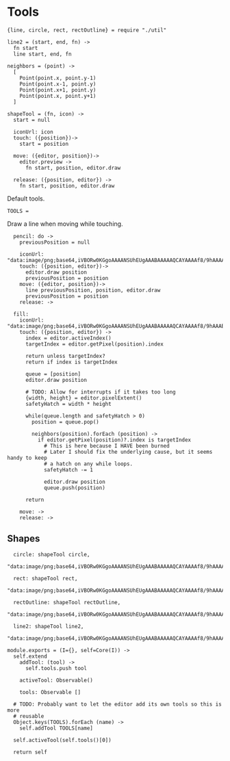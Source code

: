 Tools
=====

    {line, circle, rect, rectOutline} = require "./util"

    line2 = (start, end, fn) ->
      fn start
      line start, end, fn

    neighbors = (point) ->
      [
        Point(point.x, point.y-1)
        Point(point.x-1, point.y)
        Point(point.x+1, point.y)
        Point(point.x, point.y+1)
      ]

    shapeTool = (fn, icon) ->
      start = null

      iconUrl: icon
      touch: ({position})->
        start = position

      move: ({editor, position})->
        editor.preview ->
          fn start, position, editor.draw

      release: ({position, editor}) ->
        fn start, position, editor.draw

Default tools.

    TOOLS =

Draw a line when moving while touching.

      pencil: do ->
        previousPosition = null

        iconUrl: "data:image/png;base64,iVBORw0KGgoAAAANSUhEUgAAABAAAAAQCAYAAAAf8/9hAAAA5klEQVQ4T5VTuw2DMBB9LmkZg54ZGCDpHYkJYBBYATcUSKnSwAy0iDFoKR0fDgiMDc5JLvy59969OzPchzSesP3+sLFgySoMweMYou/xmWe81VKx5d0CyCQBoghoGgiV/JombwDNzjkwjsAw/A8gswwgBWm6VPdU7L4laPa6BsrSyX6oxTBQ7munO1v9LgCv2ldCWxcWgDV4EDjZbQq0dDKv65ytuxokKdtWO08AagkhTr2/BiD2otBv8hyMurCbPHNaTQ8OBjJScZFs9eChTKMwB8byT5ajkwIC8E22AvyY7j7ZJugLVIZ5EV8R1SQAAAAASUVORK5CYII="
        touch: ({position, editor})->
          editor.draw position
          previousPosition = position
        move: ({editor, position})->
          line previousPosition, position, editor.draw
          previousPosition = position
        release: ->

      fill:
        iconUrl: "data:image/png;base64,iVBORw0KGgoAAAANSUhEUgAAABAAAAAQCAYAAAAf8/9hAAABCklEQVQ4T52TPRKCMBCFX0pbj+HY0tJKY+UB8AqchCuYXofCRs9gy3ADW1rKmLeQTIBEZ0wTwu779idZhfQygUml3FIGikPb8ux5MUDM+S9AWAIjRrNNZYDLdov7MEiqx80G576PQqIAJ75NgJMFXPMc6vlcQZYAI842unq/YQ4HoKrGho1iqLqeQWadZuSyLKG1FmeWwMjY7QDCJlAIcQAj4iyDfr1kp4gggVgb9nsPUkXhs1gBJBpX1wFtC20BrpmSjS0pDbD1h8uJeQu+pKaJAmgfy5icQzH/sani9HgkAWLnLTAi0+YeiFmu+QXwEH5EHpAx7EFwld+GybVjOVTJdzBrYOKwGqoP9IV4EbRDWfEAAAAASUVORK5CYII="
        touch: ({position, editor}) ->
          index = editor.activeIndex()
          targetIndex = editor.getPixel(position).index

          return unless targetIndex?
          return if index is targetIndex

          queue = [position]
          editor.draw position

          # TODO: Allow for interrupts if it takes too long
          {width, height} = editor.pixelExtent()
          safetyHatch = width * height

          while(queue.length and safetyHatch > 0)
            position = queue.pop()
            
            neighbors(position).forEach (position) ->
              if editor.getPixel(position)?.index is targetIndex
                # This is here because I HAVE been burned
                # Later I should fix the underlying cause, but it seems handy to keep
                # a hatch on any while loops.
                safetyHatch -= 1

                editor.draw position
                queue.push(position)

          return

        move: ->
        release: ->

Shapes
------

      circle: shapeTool circle,
        "data:image/png;base64,iVBORw0KGgoAAAANSUhEUgAAABAAAAAQCAYAAAAf8/9hAAAAVklEQVQ4T2NkwA7+YxFmxKYUXRCmEZtirHLICkEKsNqCZjOKOpgGYjXDzIKrp4oBpNqO4gqQC0YNgAQJqeFA3WjESBw48gdWdVTNC8gWk50bCbgeUxoAvXwcEQnwKSYAAAAASUVORK5CYII="

      rect: shapeTool rect,
        "data:image/png;base64,iVBORw0KGgoAAAANSUhEUgAAABAAAAAQCAYAAAAf8/9hAAAAK0lEQVQ4T2NkoBAwUqifYfAY8J9MrzDCvDBqAAPDMAgDMpMBwyBKymR7AQAp1wgR44q8HgAAAABJRU5ErkJggg=="

      rectOutline: shapeTool rectOutline,
        "data:image/png;base64,iVBORw0KGgoAAAANSUhEUgAAABAAAAAQCAYAAAAf8/9hAAAAN0lEQVQ4T2NkoBAwUqifgWoG/CfTJYwwF4AMINU1YD2jBgy7MCAnLcHTATmawXpITX0YFlFsAADRBBIRAZEL0wAAAABJRU5ErkJggg=="

      line2: shapeTool line2,
        "data:image/png;base64,iVBORw0KGgoAAAANSUhEUgAAABAAAAAQCAYAAAAf8/9hAAAAV0lEQVQ4T6XSyQ0AIAgEQOm/aIWHxoNzJTG+GASk9hnE+Z2P3FDMRBjZK0PI/fQyovVeQqzhpRFv+ikkWl+IRID8DRfJAC6SBUykAqhIFXgQBDgQFFjIAMAADxGQlO+iAAAAAElFTkSuQmCC"

    module.exports = (I={}, self=Core(I)) ->
      self.extend
        addTool: (tool) ->
          self.tools.push tool

        activeTool: Observable()

        tools: Observable []

      # TODO: Probably want to let the editor add its own tools so this is more
      # reusable
      Object.keys(TOOLS).forEach (name) ->
        self.addTool TOOLS[name]

      self.activeTool(self.tools()[0])

      return self
